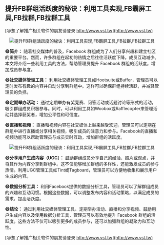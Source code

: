## **提升FB群组活跃度的秘诀：利用工具实现,FB霸屏工具,FB拉群,FB拉群工具**

[😍想了解推广相关软件的朋友请登录 http://www.vst.tw](http://www.vst.tw)

 <center><img src="https://vst.tw/MP4/tuiguang/png/7.png" alt="提升FB群组活跃度的秘诀：利用工具实现,FB霸屏工具,FB拉群,FB拉群工具"></center>

**😄简介：**
随着社交媒体的普及，Facebook 群组成为了人们分享兴趣和建立社区的重要平台。然而，许多群组在起初的热情之后往往活跃度下降，成员互动减少。本文将介绍一些利用工具的方法，帮助管理员提升 Facebook 群组的活跃度，增加成员参与度。

**😄社交媒体管理工具：**
利用社交媒体管理工具如Hootsuite或Buffer，管理员可以定时发布有趣的内容并自动分享到群组中。这样可以确保群组持续活跃，并减轻管理员的负担。

**😄定期举办活动：**
通过定期举办有奖竞赛、问答活动或话题讨论等形式的活动，吸引群组成员积极参与。同时，可以利用工具如Woobox或Rafflecopter来管理活动并选择获奖者，增加公平性和可信度。

**😄直播和视频：**
直播和视频内容在社交媒体上越来越受欢迎。管理员可以定期在群组中进行直播或分享相关视频，吸引成员的注意力和参与。Facebook的直播和视频功能可以帮助管理员与成员实时互动，增加群组的活跃度。

 <center><img src="https://vst.tw/MP4/tuiguang/png/4.png" alt="提升FB群组活跃度的秘诀：利用工具实现,FB霸屏工具,FB拉群,FB拉群工具"></center>

**😄分享用户生成内容（UGC）：**
鼓励群组成员分享自己的经验、照片或观点，并将其作为内容分享到群组中。这不仅能够增加群组的多样性，还能激发成员的参与热情。利用UGC管理工具如Tint或Tagboard，管理员可以方便地收集和展示用户生成的内容。

**😄数据分析工具：**
利用Facebook提供的数据分析工具，管理员可以了解群组成员的兴趣和互动习惯。根据这些数据，可以调整发布内容和活动策略，以满足成员的需求，提高活跃度。

**😄结论：**
通过利用社交媒体管理工具、定期举办活动、直播和分享视频、鼓励用户生成内容以及使用数据分析工具，管理员可以有效地提升 Facebook 群组的活跃度。这些方法不仅可以吸引更多的成员参与，还可以加强群组的凝聚力和互动性。

[😍想了解推广相关软件的朋友请登录 http://www.vst.tw](http://www.vst.tw)



